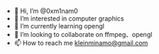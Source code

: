 - 👋 Hi, I’m @0xm1nam0
- 👀 I’m interested in computer graphics
- 🌱 I’m currently learning opengl
- 💞️ I’m looking to collaborate on ffmpeg、opengl
- 📫 How to reach me kleinminamo@gmail.com

<!---
0xm1nam0/0xm1nam0 is a ✨ special ✨ repository because its `README.md` (this file) appears on your GitHub profile.
You can click the Preview link to take a look at your changes.
--->
